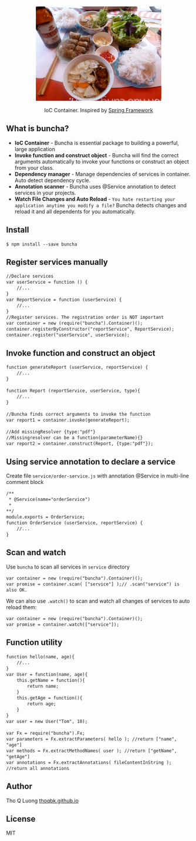 <p align="center">
    <img height="257" src="https://raw.githubusercontent.com/thoqbk/buncha/master/docs/logo.jpg"/>
    <p align="center">IoC Container. Inspired by <a href="http://spring.io/">Spring Framework</a></p>
</p>



## What is buncha?
- **IoC Container** - Buncha is essential package to building a powerful, large application
- **Invoke function and construct object** - Buncha will find the correct arguments automatically to invoke your functions or construct an object from your class.
- **Dependency manager** - Manage dependencies of services in container. Auto detect dependency cycle.
- **Annotation scanner** - Buncha uses @Service annotation to detect services in your projects.
- **Watch File Changes and Auto Reload** - `You hate restarting your application anytime you modify a file?` Buncha detects changes and reload it and all dependents for you automatically.

## Install
```
$ npm install --save buncha
```
## Register services manually
```
//Declare services
var userService = function () {
    //...
}
var ReportService = function (userService) {
    //...
}
//Register services. The registration order is NOT important
var container = new (require("buncha").Container)();
container.registerByConstructor("reportService", ReportService);
container.register("userService", userService);
```
## Invoke function and construct an object
```
function generateReport (userService, reportService) {
    //...
}

function Report (reportService, userService, type){
    //...
}

//Buncha finds correct arguments to invoke the function
var report1 = container.invoke(generateReport);

//Add missingResolver {type:"pdf"}
//Missingresolver can be a function(parameterName){}
var report2 = container.construct(Report, {type:"pdf"});
```

## Using service annotation to declare a service
Create file `service/order-service.js` with annotation @Service in multi-line comment block
```
/**
 * @Service(name="orderService")
 *
**/
module.exports = OrderService;
function OrderService (userService, reportService) {
    //...
}
```

## Scan and watch

Use `buncha` to scan all services in `service` directory
```
var container = new (require("buncha").Container)();
var promise = container.scan( ["service"] );// .scan("service") is also OK.
```
We can also use `.watch()` to scan and watch all changes of services to auto reload them:
```
var container = new (require("buncha").Container)();
var promise = container.watch(["service"]);
```

## Function utility
```
function hello(name, age){
    //...
}
var User = function(name, age){
    this.getName = function(){
        return name;
    }
    this.getAge = function(){
        return age;
    }
}
var user = new User("Tom", 10);

var Fx = require("buncha").Fx;
var parameters = Fx.extractParameters( hello ); //return ["name", "age"]
var methods = Fx.extractMethodNames( user ); //return ["getName", "getAge"]
var annotations = Fx.extractAnnotations( fileContentInString ); //return all annotations

```

## Author
Tho Q Luong [thoqbk.github.io](http://thoqbk.github.io/)

## License
MIT